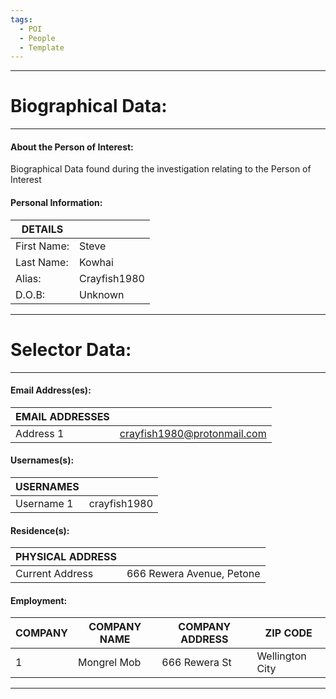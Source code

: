 ```yaml
---
tags:
  - POI
  - People
  - Template
---
```

---
# Biographical Data:
---
#### About the Person of Interest:
Biographical Data found during the investigation relating to the Person of Interest

#### Personal Information:

| DETAILS     |              |
| ----------- | ------------ |
| First Name: | Steve        |
| Last Name:  | Kowhai       |
| Alias:      | Crayfish1980 |
| D.O.B:      | Unknown      |

---
# Selector Data:
---

#### Email Address(es):

| EMAIL ADDRESSES |                             |
| --------------- | --------------------------- |
| Address 1       | crayfish1980@protonmail.com |

#### Usernames(s):

| USERNAMES  |              |
| ---------- | ------------ |
| Username 1 | crayfish1980 |

#### Residence(s):

| PHYSICAL ADDRESS |                           |
| ---------------- | ------------------------- |
| Current Address  | 666 Rewera Avenue, Petone |

#### Employment:

| COMPANY | COMPANY NAME | COMPANY ADDRESS | ZIP CODE        |
| ------- | ------------ | --------------- | --------------- |
| 1       | Mongrel Mob  | 666 Rewera St   | Wellington City |

---

